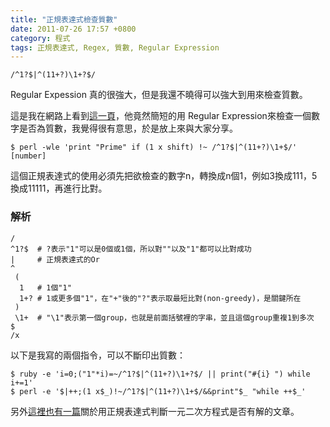 ```yaml
---
title: "正規表達式檢查質數"
date: 2011-07-26 17:57 +0800
category: 程式
tags: 正規表達式, Regex, 質數, Regular Expression
---
```


```
/^1?$|^(11+?)\1+?$/
```

Regular Expession 真的很強大，但是我還不曉得可以強大到用來檢查質數。

這是我在網路上看到[這一頁][1]，他竟然簡短的用 Regular Expression來檢查一個數字是否為質數，我覺得很有意思，於是放上來與大家分享。

<!-- more -->

```
$ perl -wle 'print "Prime" if (1 x shift) !~ /^1?$|^(11+?)\1+$/' [number]
```

這個正規表達式的使用必須先把欲檢查的數字n，轉換成n個1，例如3換成111，5換成11111，再進行比對。

### 解析

```
/
^1?$  # ?表示"1"可以是0個或1個，所以對""以及"1"都可以比對成功
|     # 正規表達式的Or
^
 (
  1   # 1個"1"
  1+? # 1或更多個"1"，在"+"後的"?"表示取最短比對(non-greedy)，是關鍵所在
 )
 \1+  # "\1"表示第一個group，也就是前面括號裡的字串，並且這個group重複1到多次
$
/x
```

以下是我寫的兩個指令，可以不斷印出質數：

```
$ ruby -e 'i=0;("1"*i)=~/^1?$|^(11+?)\1+?$/ || print("#{i} ") while i+=1'
$ perl -e '$|++;(1 x$_)!~/^1?$|^(11+?)\1+$/&&print"$_ "while ++$_'
```
另外[這裡也有一篇][2]關於用正規表達式判斷一元二次方程式是否有解的文章。


[1]: http://montreal.pm.org/tech/neil_kandalgaonkar.shtml
[2]: http://blog.stevenlevithan.com/archives/algebra-with-regexes